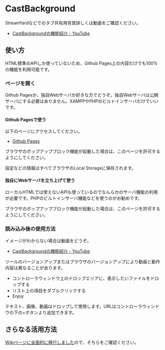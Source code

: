 # CastBackground

StreamYardなどでのタブ共有用背景詳しくは動画をご確認ください。

* [CastBackgroundの機能紹介 \- YouTube](https://www.youtube.com/watch?v=8tKcuzFIHqE)

## 使い方

HTML標準のAPIしか使っていないため、Github Pages上の内容だけでも100%の機能を利用可能です。

### ページを開く

Github Pagesか、独自Webサーバか好きな方でどうぞ。独自Webサーバは公開サーバにする必要はありません。XAMPPやPHPのビルトインサーバだけでいいです。

#### Github Pagesで使う

以下のページにアクセスしてください。

* [Github Pages](https://side-beach-city.github.io/CastBackground/)

ブラウザのポップアップブロック機能が起動した場合は、このページを許可するようにしてください。

設定などの情報はすべてブラウザのLocal Storageに保存されます。

#### 独自にWebサーバを立ち上げて使う

ローカルHTMLでは使えないAPIも使っているのでなんらかのサーバ機能の利用が必要です。PHPのビルトインサーバ機能などを使うのがお勧めです。

ブラウザのポップアップブロック機能が起動した場合は、このページを許可するようにしてください。

### 読み込み後の使用方法

イメージがわからない場合は動画をどうぞ。

* [CastBackgroundの機能紹介 \- YouTube](https://www.youtube.com/watch?v=8tKcuzFIHqE)

ツールのバージョンアップまたはブラウザのバージョンアップにより動画と動作内容は異なることがあります。

* コントローラウィンドウ上のドロップエリアに、表示したいファイルをドロップする
* リスト上の項目をダブルクリックする
* Enjoy

テキスト、画像、動画はドロップして使用します。URLはコントローラウィンドウの下の+ボタンより追加できます。

## さらなる活用方法

[Wikiページに全面的に移行しました](https://github.com/side-beach-city/CastBackground/wiki)ので、そちらをご確認ください。
